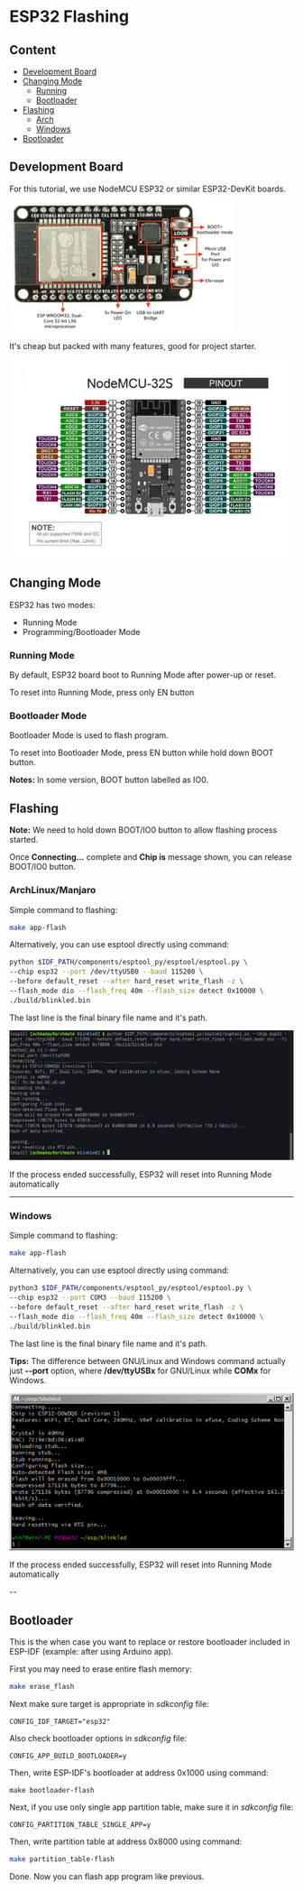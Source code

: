 # ESP32 Flashing

## Content
- [Development Board](https://github.com/mekatronik-achmadi/md_tutorial/blob/master/electronic/tutorials/esp32_flashing.md#development-board)
- [Changing Mode](https://github.com/mekatronik-achmadi/md_tutorial/blob/master/electronic/tutorials/esp32_flashing.md#changing-mode)
	+ [Running](https://github.com/mekatronik-achmadi/md_tutorial/blob/master/electronic/tutorials/esp32_flashing.md#running-mode)
	+ [Bootloader](https://github.com/mekatronik-achmadi/md_tutorial/blob/master/electronic/tutorials/esp32_flashing.md#bootloader-mode)
- [Flashing](https://github.com/mekatronik-achmadi/md_tutorial/blob/master/electronic/tutorials/esp32_flashing.md#flashing)
	+ [Arch](https://github.com/mekatronik-achmadi/md_tutorial/blob/master/electronic/tutorials/esp32_flashing.md#archlinuxmanjaro)
	+ [Windows](https://github.com/mekatronik-achmadi/md_tutorial/blob/master/electronic/tutorials/esp32_flashing.md#windows)
- [Bootloader](https://github.com/mekatronik-achmadi/md_tutorial/blob/master/electronic/tutorials/esp32_flashing.md#bootloader)

## Development Board

For this tutorial, we use NodeMCU ESP32 or similar ESP32-DevKit boards.

![images](images/esp32devkit.png?raw=true)

It's cheap but packed with many features, good for project starter.

![images](images/esp32pinout.jpg?raw=true)

## Changing Mode

ESP32 has two modes:
- Running Mode
- Programming/Bootloader Mode

### Running Mode

By default, ESP32 board boot to Running Mode after power-up or reset.

To reset into Running Mode, press only EN button

### Bootloader Mode

Bootloader Mode is used to flash program.

To reset into Bootloader Mode, press EN button while hold down BOOT button.

**Notes:** In some version, BOOT button labelled as IO0.

## Flashing

**Note:** We need to hold down BOOT/IO0 button to allow flashing process started.

Once **Connecting...** complete and **Chip is** message shown, you can release BOOT/IO0 button.

### ArchLinux/Manjaro

Simple command to flashing:

```sh
make app-flash
```

Alternatively, you can use esptool directly using command:

```sh
python $IDF_PATH/components/esptool_py/esptool/esptool.py \
--chip esp32 --port /dev/ttyUSB0 --baud 115200 \
--before default_reset --after hard_reset write_flash -z \
--flash_mode dio --flash_freq 40m --flash_size detect 0x10000 \
./build/blinkled.bin
```

The last line is the final binary file name and it's path.

![images](images/esp32flash.png?raw=true)

If the process ended successfully, ESP32 will reset into Running Mode automatically

---

### Windows

Simple command to flashing:

```sh
make app-flash
```

Alternatively, you can use esptool directly using command:

```sh
python3 $IDF_PATH/components/esptool_py/esptool/esptool.py \
--chip esp32 --port COM3 --baud 115200 \
--before default_reset --after hard_reset write_flash -z \
--flash_mode dio --flash_freq 40m --flash_size detect 0x10000 \
./build/blinkled.bin
```

The last line is the final binary file name and it's path.

**Tips:** The difference between GNU/Linux and Windows command actually just **--port** option, where **/dev/ttyUSBx** for GNU/Linux while **COMx** for Windows.

![images](images/esp32win4.PNG?raw=true)

If the process ended successfully, ESP32 will reset into Running Mode automatically

--

## Bootloader

This is the when case you want to replace or restore bootloader included in ESP-IDF (example: after using Arduino app).

First you may need to erase entire flash memory:

```sh
make erase_flash
```

Next make sure target is appropriate in *sdkconfig* file:

```
CONFIG_IDF_TARGET="esp32"
```

Also check bootloader options in *sdkconfig* file:

```
CONFIG_APP_BUILD_BOOTLOADER=y
``` 

Then, write ESP-IDF's bootloader at address 0x1000 using command:

```
make bootloader-flash
```

Next, if you use only single app partition table, make sure it in *sdkconfig* file:

```
CONFIG_PARTITION_TABLE_SINGLE_APP=y
```

Then, write partition table at address 0x8000 using command:

```sh
make partition_table-flash
```

Done. Now you can flash app program like previous.
